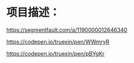 # 项目描述：

https://segmentfault.com/a/1190000012646340

https://codepen.io/truexin/pen/WWmryR

https://codepen.io/truexin/pen/pBYgKr
